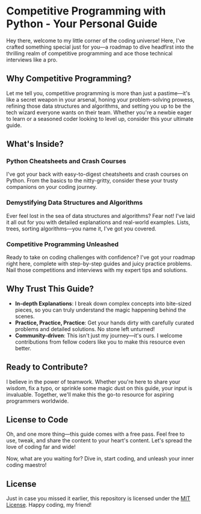 # Competitive Programming with Python - Your Personal Guide

Hey there, welcome to my little corner of the coding universe! Here, I've crafted something special just for you—a roadmap to dive headfirst into the thrilling realm of competitive programming and ace those technical interviews like a pro.

## Why Competitive Programming?

Let me tell you, competitive programming is more than just a pastime—it's like a secret weapon in your arsenal, honing your problem-solving prowess, refining those data structures and algorithms, and setting you up to be the tech wizard everyone wants on their team. Whether you're a newbie eager to learn or a seasoned coder looking to level up, consider this your ultimate guide.

## What's Inside?

### Python Cheatsheets and Crash Courses

I've got your back with easy-to-digest cheatsheets and crash courses on Python. From the basics to the nitty-gritty, consider these your trusty companions on your coding journey.

### Demystifying Data Structures and Algorithms

Ever feel lost in the sea of data structures and algorithms? Fear not! I've laid it all out for you with detailed explanations and real-world examples. Lists, trees, sorting algorithms—you name it, I've got you covered.

### Competitive Programming Unleashed

Ready to take on coding challenges with confidence? I've got your roadmap right here, complete with step-by-step guides and juicy practice problems. Nail those competitions and interviews with my expert tips and solutions.

## Why Trust This Guide?

- **In-depth Explanations**: I break down complex concepts into bite-sized pieces, so you can truly understand the magic happening behind the scenes.
- **Practice, Practice, Practice**: Get your hands dirty with carefully curated problems and detailed solutions. No stone left unturned!
- **Community-driven**: This isn't just my journey—it's ours. I welcome contributions from fellow coders like you to make this resource even better.

## Ready to Contribute?

I believe in the power of teamwork. Whether you're here to share your wisdom, fix a typo, or sprinkle some magic dust on this guide, your input is invaluable. Together, we'll make this the go-to resource for aspiring programmers worldwide.

## License to Code

Oh, and one more thing—this guide comes with a free pass. Feel free to use, tweak, and share the content to your heart's content. Let's spread the love of coding far and wide!

Now, what are you waiting for? Dive in, start coding, and unleash your inner coding maestro!

## License

Just in case you missed it earlier, this repository is licensed under the [MIT License](LICENSE). Happy coding, my friend!
